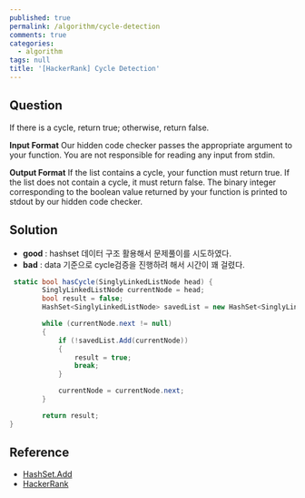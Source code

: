```yaml
---
published: true
permalink: /algorithm/cycle-detection
comments: true
categories:
  - algorithm
tags: null
title: '[HackerRank] Cycle Detection'
---
```

## Question

If there is a cycle, return true; otherwise, return false.

**Input Format**
Our hidden code checker passes the appropriate argument to your function. You are not responsible for reading any input from stdin.

**Output Format**
If the list contains a cycle, your function must return true. If the list does not contain a cycle, it must return false. The binary integer corresponding to the boolean value returned by your function is printed to stdout by our hidden code checker.


## Solution
- **good** : hashset 데이터 구조 활용해서 문제풀이를 시도하였다. 
- **bad** : data 기준으로 cycle검증을 진행하려 해서 시간이 꽤 걸렸다.  

```c#
 static bool hasCycle(SinglyLinkedListNode head) {
        SinglyLinkedListNode currentNode = head;
        bool result = false; 
        HashSet<SinglyLinkedListNode> savedList = new HashSet<SinglyLinkedListNode>(); 

        while (currentNode.next != null)
        {  
            if (!savedList.Add(currentNode))
            {
                result = true;
                break; 
            }

            currentNode = currentNode.next;
        }

        return result;
}
```

## Reference
- [HashSet.Add](https://docs.microsoft.com/en-us/dotnet/api/system.collections.generic.hashset-1.add?view=netframework-4.8#System_Collections_Generic_HashSet_1_Add__0_)
- [HackerRank](https://www.hackerrank.com/challenges/detect-whether-a-linked-list-contains-a-cycle/problem)
